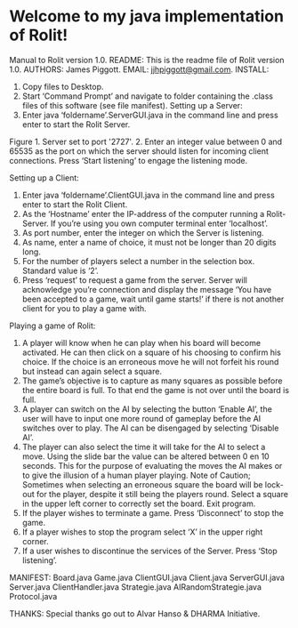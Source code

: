 # Welcome to my java implementation of Rolit!

Manual to Rolit version 1.0.
README: This is the readme file of Rolit version 1.0. 
AUTHORS: James Piggott.
EMAIL: jjhpiggott@gmail.com.
INSTALL:
1. Copy files to Desktop.
2. Start ‘Command Prompt’ and navigate to folder containing the .class files of this software (see file manifest).
Setting up a Server:
1. Enter java ‘foldername’.ServerGUI.java in the command line and press enter to start the Rolit Server.

Figure 1. Server set to port '2727'.
2. Enter an integer value between 0 and 65535 as the port on which the server should listen for incoming client connections. Press ‘Start listening’ to engage the listening mode.


Setting up a Client:
1. Enter java ‘foldername’.ClientGUI.java in the command line and press enter to start the Rolit Client.
2. As the ‘Hostname’ enter the IP-address of the computer running a Rolit-Server. If you’re using you own computer terminal enter ‘localhost’.
3. As port number, enter the integer on which the Server is listening.
4. As name, enter a name of choice, it must not be longer than 20 digits long.
5. For the number of players select a number in the selection box. Standard value is ‘2’. 
6. Press ‘request’ to request a game from the server. Server will acknowledge you’re connection and display the message ‘You have been accepted to a game, wait until game starts!’ if there is not another client for you to play a game with.

Playing a game of Rolit:
1. A player will know when he can play when his board will become activated. He can then click on a square of his choosing to confirm his choice. If the choice is an erroneous move he will not forfeit his round but instead can again select a square.
2. The game’s objective is to capture as many squares as possible before the entire board is full. To that end the game is not over until the board is full.
3. A player can switch on the AI by selecting the button ‘Enable AI’, the user will have to input one more round of gameplay before the AI switches over to play. The AI can be disengaged by selecting ‘Disable AI’.
4. The player can also select the time it will take for the AI to select a move. Using the slide bar the value can be altered between 0 en 10 seconds. This for the purpose of evaluating the moves the AI makes or to give the illusion of a human player playing.
Note of Caution; Sometimes when selecting an erroneous square the board will be lock-out for the player, despite it still being the players round. Select a square in the upper left corner to correctly set the board.
Exit program.
1. If the player wishes to terminate a game. Press ‘Disconnect’ to stop the game.
2. If a player wishes to stop the program select ‘X’ in the upper right corner.
3. If a user wishes to discontinue the services of the Server. Press ‘Stop listening’.

MANIFEST:
Board.java
Game.java
ClientGUI.java
Client.java
ServerGUI.java
Server.java
ClientHandler.java
Strategie.java
AIRandomStrategie.java
Protocol.java

THANKS: Special thanks go out to Alvar Hanso & DHARMA Initiative. 

